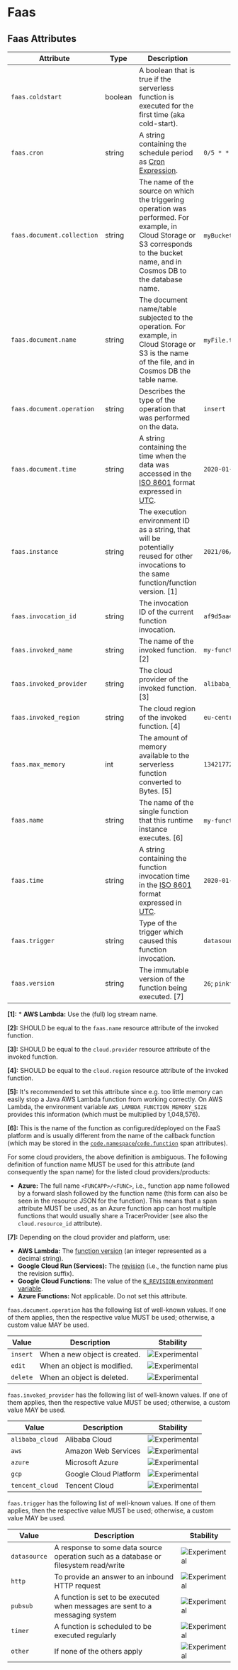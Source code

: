 <!--- Hugo front matter used to generate the website version of this page:
--->

<!-- NOTE: THIS FILE IS AUTOGENERATED. DO NOT EDIT BY HAND. -->
<!-- see templates/registry/markdown/attribute_namespace.md.j2 -->

# Faas

## Faas Attributes

| Attribute                  | Type    | Description                                                                                                                                                                                       | Examples                                               | Stability                                                        |
| -------------------------- | ------- | ------------------------------------------------------------------------------------------------------------------------------------------------------------------------------------------------- | ------------------------------------------------------ | ---------------------------------------------------------------- |
| `faas.coldstart`           | boolean | A boolean that is true if the serverless function is executed for the first time (aka cold-start).                                                                                                |                                                        | ![Experimental](https://img.shields.io/badge/-experimental-blue) |
| `faas.cron`                | string  | A string containing the schedule period as [Cron Expression](https://docs.oracle.com/cd/E12058_01/doc/doc.1014/e12030/cron_expressions.htm).                                                      | `0/5 * * * ? *`                                        | ![Experimental](https://img.shields.io/badge/-experimental-blue) |
| `faas.document.collection` | string  | The name of the source on which the triggering operation was performed. For example, in Cloud Storage or S3 corresponds to the bucket name, and in Cosmos DB to the database name.                | `myBucketName`; `myDbName`                             | ![Experimental](https://img.shields.io/badge/-experimental-blue) |
| `faas.document.name`       | string  | The document name/table subjected to the operation. For example, in Cloud Storage or S3 is the name of the file, and in Cosmos DB the table name.                                                 | `myFile.txt`; `myTableName`                            | ![Experimental](https://img.shields.io/badge/-experimental-blue) |
| `faas.document.operation`  | string  | Describes the type of the operation that was performed on the data.                                                                                                                               | `insert`                                               | ![Experimental](https://img.shields.io/badge/-experimental-blue) |
| `faas.document.time`       | string  | A string containing the time when the data was accessed in the [ISO 8601](https://www.iso.org/iso-8601-date-and-time-format.html) format expressed in [UTC](https://www.w3.org/TR/NOTE-datetime). | `2020-01-23T13:47:06Z`                                 | ![Experimental](https://img.shields.io/badge/-experimental-blue) |
| `faas.instance`            | string  | The execution environment ID as a string, that will be potentially reused for other invocations to the same function/function version. [1]                                                        | `2021/06/28/[$LATEST]2f399eb14537447da05ab2a2e39309de` | ![Experimental](https://img.shields.io/badge/-experimental-blue) |
| `faas.invocation_id`       | string  | The invocation ID of the current function invocation.                                                                                                                                             | `af9d5aa4-a685-4c5f-a22b-444f80b3cc28`                 | ![Experimental](https://img.shields.io/badge/-experimental-blue) |
| `faas.invoked_name`        | string  | The name of the invoked function. [2]                                                                                                                                                             | `my-function`                                          | ![Experimental](https://img.shields.io/badge/-experimental-blue) |
| `faas.invoked_provider`    | string  | The cloud provider of the invoked function. [3]                                                                                                                                                   | `alibaba_cloud`                                        | ![Experimental](https://img.shields.io/badge/-experimental-blue) |
| `faas.invoked_region`      | string  | The cloud region of the invoked function. [4]                                                                                                                                                     | `eu-central-1`                                         | ![Experimental](https://img.shields.io/badge/-experimental-blue) |
| `faas.max_memory`          | int     | The amount of memory available to the serverless function converted to Bytes. [5]                                                                                                                 | `134217728`                                            | ![Experimental](https://img.shields.io/badge/-experimental-blue) |
| `faas.name`                | string  | The name of the single function that this runtime instance executes. [6]                                                                                                                          | `my-function`; `myazurefunctionapp/some-function-name` | ![Experimental](https://img.shields.io/badge/-experimental-blue) |
| `faas.time`                | string  | A string containing the function invocation time in the [ISO 8601](https://www.iso.org/iso-8601-date-and-time-format.html) format expressed in [UTC](https://www.w3.org/TR/NOTE-datetime).        | `2020-01-23T13:47:06Z`                                 | ![Experimental](https://img.shields.io/badge/-experimental-blue) |
| `faas.trigger`             | string  | Type of the trigger which caused this function invocation.                                                                                                                                        | `datasource`                                           | ![Experimental](https://img.shields.io/badge/-experimental-blue) |
| `faas.version`             | string  | The immutable version of the function being executed. [7]                                                                                                                                         | `26`; `pinkfroid-00002`                                | ![Experimental](https://img.shields.io/badge/-experimental-blue) |

**[1]:** \* **AWS Lambda:** Use the (full) log stream name.

**[2]:** SHOULD be equal to the `faas.name` resource attribute of the invoked function.

**[3]:** SHOULD be equal to the `cloud.provider` resource attribute of the invoked function.

**[4]:** SHOULD be equal to the `cloud.region` resource attribute of the invoked function.

**[5]:** It's recommended to set this attribute since e.g. too little memory can easily stop a Java AWS Lambda function from working correctly. On AWS Lambda, the environment variable `AWS_LAMBDA_FUNCTION_MEMORY_SIZE` provides this information (which must be multiplied by 1,048,576).

**[6]:** This is the name of the function as configured/deployed on the FaaS
platform and is usually different from the name of the callback
function (which may be stored in the
[`code.namespace`/`code.function`](/docs/general/attributes.md#source-code-attributes)
span attributes).

For some cloud providers, the above definition is ambiguous. The following
definition of function name MUST be used for this attribute
(and consequently the span name) for the listed cloud providers/products:

- **Azure:** The full name `<FUNCAPP>/<FUNC>`, i.e., function app name
  followed by a forward slash followed by the function name (this form
  can also be seen in the resource JSON for the function).
  This means that a span attribute MUST be used, as an Azure function
  app can host multiple functions that would usually share
  a TracerProvider (see also the `cloud.resource_id` attribute).

**[7]:** Depending on the cloud provider and platform, use:

- **AWS Lambda:** The [function version](https://docs.aws.amazon.com/lambda/latest/dg/configuration-versions.html)
  (an integer represented as a decimal string).
- **Google Cloud Run (Services):** The [revision](https://cloud.google.com/run/docs/managing/revisions)
  (i.e., the function name plus the revision suffix).
- **Google Cloud Functions:** The value of the
  [`K_REVISION` environment variable](https://cloud.google.com/functions/docs/env-var#runtime_environment_variables_set_automatically).
- **Azure Functions:** Not applicable. Do not set this attribute.

`faas.document.operation` has the following list of well-known values. If one of them applies, then the respective value MUST be used; otherwise, a custom value MAY be used.

| Value    | Description                   | Stability                                                        |
| -------- | ----------------------------- | ---------------------------------------------------------------- |
| `insert` | When a new object is created. | ![Experimental](https://img.shields.io/badge/-experimental-blue) |
| `edit`   | When an object is modified.   | ![Experimental](https://img.shields.io/badge/-experimental-blue) |
| `delete` | When an object is deleted.    | ![Experimental](https://img.shields.io/badge/-experimental-blue) |

`faas.invoked_provider` has the following list of well-known values. If one of them applies, then the respective value MUST be used; otherwise, a custom value MAY be used.

| Value           | Description           | Stability                                                        |
| --------------- | --------------------- | ---------------------------------------------------------------- |
| `alibaba_cloud` | Alibaba Cloud         | ![Experimental](https://img.shields.io/badge/-experimental-blue) |
| `aws`           | Amazon Web Services   | ![Experimental](https://img.shields.io/badge/-experimental-blue) |
| `azure`         | Microsoft Azure       | ![Experimental](https://img.shields.io/badge/-experimental-blue) |
| `gcp`           | Google Cloud Platform | ![Experimental](https://img.shields.io/badge/-experimental-blue) |
| `tencent_cloud` | Tencent Cloud         | ![Experimental](https://img.shields.io/badge/-experimental-blue) |

`faas.trigger` has the following list of well-known values. If one of them applies, then the respective value MUST be used; otherwise, a custom value MAY be used.

| Value        | Description                                                                          | Stability                                                        |
| ------------ | ------------------------------------------------------------------------------------ | ---------------------------------------------------------------- |
| `datasource` | A response to some data source operation such as a database or filesystem read/write | ![Experimental](https://img.shields.io/badge/-experimental-blue) |
| `http`       | To provide an answer to an inbound HTTP request                                      | ![Experimental](https://img.shields.io/badge/-experimental-blue) |
| `pubsub`     | A function is set to be executed when messages are sent to a messaging system        | ![Experimental](https://img.shields.io/badge/-experimental-blue) |
| `timer`      | A function is scheduled to be executed regularly                                     | ![Experimental](https://img.shields.io/badge/-experimental-blue) |
| `other`      | If none of the others apply                                                          | ![Experimental](https://img.shields.io/badge/-experimental-blue) |
